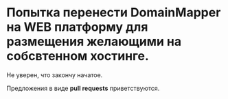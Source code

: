 # Попытка перенести DomainMapper на WEB платформу для размещения желающими на собсвтенном хостинге.

Не уверен, что закончу начатое.

Предложения в виде **pull requests** приветствуются.
